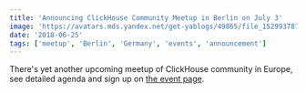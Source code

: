 ```yaml
---
title: 'Announcing ClickHouse Community Meetup in Berlin on July 3'
image: 'https://avatars.mds.yandex.net/get-yablogs/49865/file_1529937873390/orig'
date: '2018-06-25'
tags: ['meetup', 'Berlin', 'Germany', 'events', 'announcement']
---
```


There's yet another upcoming meetup of ClickHouse community in Europe, see detailed agenda and sign up on [the event page](https://bitly.com/2Jv9Bug).
